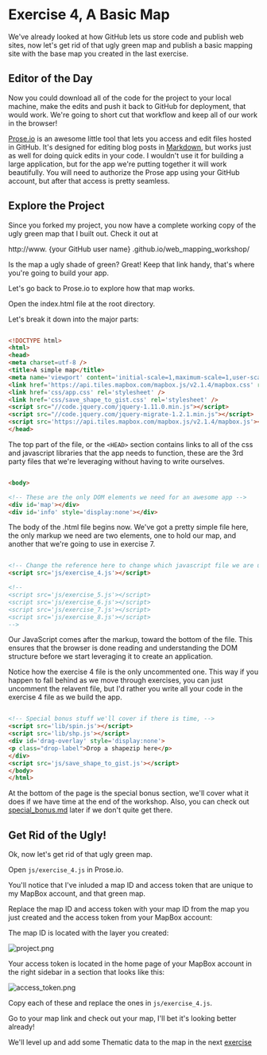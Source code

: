 # Exercise 4, A Basic Map

We've already looked at how GitHub lets us store code and publish web sites, now let's get rid of that ugly green map and publish a basic mapping site with the base map you created in the last exercise.

## Editor of the Day

Now you could download all of the code for the project to your local machine, make the edits and push it back to GitHub for deployment, that would work.  We're going to short cut that workflow and keep all of our work in the browser!

[Prose.io](http://www.prose.io) is an awesome little tool that lets you access and edit files hosted in GitHub.  It's designed for editing blog posts in [Markdown](https://en.wikipedia.org/wiki/Markdown), but works just as well for doing quick edits in your code.  I wouldn't use it for building a large application, but for the app we're putting together it will work beautifully.  You will need to authorize the Prose app using your GitHub account, but after that access is pretty seamless.

## Explore the Project

Since you forked my project, you now have a complete working copy of the ugly green map that I built out.  Check it out at

http://www. {your GitHub user name} .github.io/web_mapping_workshop/

Is the map a ugly shade of green?  Great!  Keep that link handy, that's where you're going to build your app.

Let's go back to Prose.io to explore how that map works.

Open the index.html file at the root directory.

Let's break it down into the major parts:

```html

<!DOCTYPE html>
<html>
<head>
<meta charset=utf-8 />
<title>A simple map</title>
<meta name='viewport' content='initial-scale=1,maximum-scale=1,user-scalable=no' />
<link href='https://api.tiles.mapbox.com/mapbox.js/v2.1.4/mapbox.css' rel='stylesheet' />
<link href='css/app.css' rel='stylesheet' />
<link href='css/save_shape_to_gist.css' rel='stylesheet' />
<script src="//code.jquery.com/jquery-1.11.0.min.js"></script>
<script src="//code.jquery.com/jquery-migrate-1.2.1.min.js"></script>
<script src='https://api.tiles.mapbox.com/mapbox.js/v2.1.4/mapbox.js'></script>
</head>

```

The top part of the file, or the `<HEAD>` section contains links to all of the css and javascript libraries that the app needs to function, these are the 3rd party files that we're leveraging without having to write ourselves.

```html

<body>

<!-- These are the only DOM elements we need for an awesome app -->
<div id='map'></div>
<div id='info' style='display:none'></div>

```

The body of the .html file begins now.  We've got a pretty simple file here, the only markup we need are two elements, one to hold our map, and another that we're going to use in exercise 7.

```html

<!-- Change the reference here to change which javascript file we are using in the app -->
<script src='js/exercise_4.js'></script>

<!--
<script src='js/exercise_5.js'></script>
<script src='js/exercise_6.js'></script>
<script src='js/exercise_7.js'></script>
<script src='js/exercise_8.js'></script>
-->

```

Our JavaScript comes after the markup, toward the bottom of the file.  This ensures that the browser is done reading and understanding the DOM structure before we start leveraging it to create an application.

Notice how the exercise 4 file is the only uncommented one.  This way if you happen to fall behind as we move through exercises, you can just uncomment the relavent file, but I'd rather you write all your code in the exercise 4 file as we build the app.

```html

<!-- Special bonus stuff we'll cover if there is time, -->
<script src='lib/spin.js'></script>
<script src='lib/shp.js'></script>
<div id='drag-overlay' style='display:none'>
<p class="drop-label">Drop a shapezip here</p>
</div>
<script src='js/save_shape_to_gist.js'></script>
</body>
</html>

```

At the bottom of the page is the special bonus section, we'll cover what it does if we have time at the end of the workshop. Also, you can check out [special_bonus.md](https://github.com/willbreitkreutz/web_mapping_workshop/blob/gh-pages/special_bonus.md) later if we don't quite get there.

## Get Rid of the Ugly!

Ok, now let's get rid of that ugly green map.

Open `js/exercise_4.js` in Prose.io.

You'll notice that I've inluded a map ID and access token that are unique to my MapBox account, and that green map.

Replace the map ID and access token with your map ID from the map you just created and the access token from your MapBox account:

The map ID is located with the layer you created:

![project.png](https://github.com/willbreitkreutz/web_mapping_workshop/blob/gh-pages/img/project.png)

Your access token is located in the home page of your MapBox account in the right sidebar in a section that looks like this:

![access_token.png](https://github.com/willbreitkreutz/web_mapping_workshop/blob/gh-pages/img/access_token.png)

Copy each of these and replace the ones in `js/exercise_4.js`.

Go to your map link and check out your map, I'll bet it's looking better already!

We'll level up and add some Thematic data to the map in the next [exercise](https://github.com/willbreitkreutz/web_mapping_workshop/blob/gh-pages/exercise5_put_some_data_on_the_map.md)
